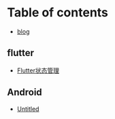 # Table of contents

* [blog](README.md)

## flutter

* [Flutter状态管理](flutter/flutter-zhuang-tai-guan-li.md)

## Android

* [Untitled](android/untitled.md)

